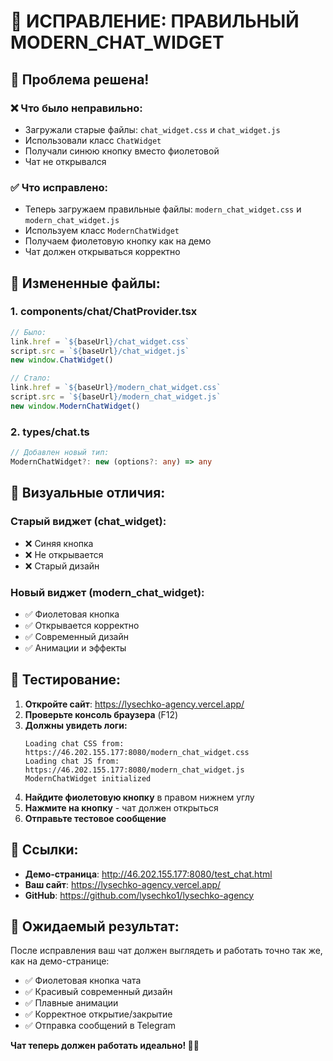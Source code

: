 # 🔧 ИСПРАВЛЕНИЕ: ПРАВИЛЬНЫЙ MODERN_CHAT_WIDGET

## 🎯 **Проблема решена!**

### ❌ **Что было неправильно:**
- Загружали старые файлы: `chat_widget.css` и `chat_widget.js`
- Использовали класс `ChatWidget`
- Получали синюю кнопку вместо фиолетовой
- Чат не открывался

### ✅ **Что исправлено:**
- Теперь загружаем правильные файлы: `modern_chat_widget.css` и `modern_chat_widget.js`
- Используем класс `ModernChatWidget`
- Получаем фиолетовую кнопку как на демо
- Чат должен открываться корректно

## 📁 **Измененные файлы:**

### 1. **components/chat/ChatProvider.tsx**
```typescript
// Было:
link.href = `${baseUrl}/chat_widget.css`
script.src = `${baseUrl}/chat_widget.js`
new window.ChatWidget()

// Стало:
link.href = `${baseUrl}/modern_chat_widget.css`
script.src = `${baseUrl}/modern_chat_widget.js`
new window.ModernChatWidget()
```

### 2. **types/chat.ts**
```typescript
// Добавлен новый тип:
ModernChatWidget?: new (options?: any) => any
```

## 🎨 **Визуальные отличия:**

### **Старый виджет (chat_widget):**
- ❌ Синяя кнопка
- ❌ Не открывается
- ❌ Старый дизайн

### **Новый виджет (modern_chat_widget):**
- ✅ Фиолетовая кнопка
- ✅ Открывается корректно
- ✅ Современный дизайн
- ✅ Анимации и эффекты

## 🧪 **Тестирование:**

1. **Откройте сайт**: https://lysechko-agency.vercel.app/
2. **Проверьте консоль браузера** (F12)
3. **Должны увидеть логи:**
   ```
   Loading chat CSS from: https://46.202.155.177:8080/modern_chat_widget.css
   Loading chat JS from: https://46.202.155.177:8080/modern_chat_widget.js
   ModernChatWidget initialized
   ```
4. **Найдите фиолетовую кнопку** в правом нижнем углу
5. **Нажмите на кнопку** - чат должен открыться
6. **Отправьте тестовое сообщение**

## 🔗 **Ссылки:**

- **Демо-страница**: http://46.202.155.177:8080/test_chat.html
- **Ваш сайт**: https://lysechko-agency.vercel.app/
- **GitHub**: https://github.com/lysechko1/lysechko-agency

## 🎉 **Ожидаемый результат:**

После исправления ваш чат должен выглядеть и работать точно так же, как на демо-странице:
- ✅ Фиолетовая кнопка чата
- ✅ Красивый современный дизайн
- ✅ Плавные анимации
- ✅ Корректное открытие/закрытие
- ✅ Отправка сообщений в Telegram

**Чат теперь должен работать идеально! 🚀✨** 